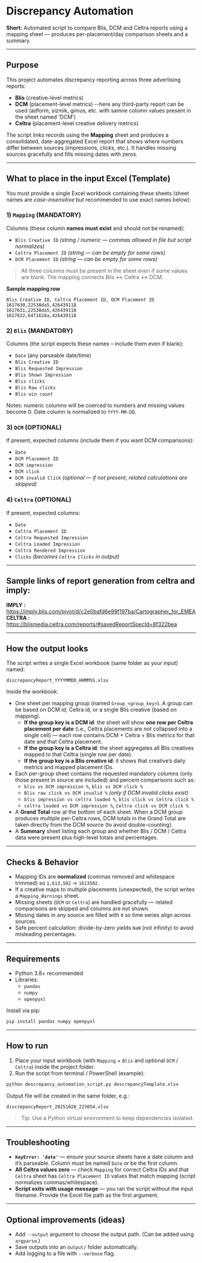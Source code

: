 # Discrepancy Automation

**Short:** Automated script to compare Blis, DCM and Celtra reports using a mapping sheet — produces per-placement/day comparison sheets and a summary.

---

## Purpose

This project automates discrepancy reporting across three advertising reports:

- **Blis** (creative-level metrics)
- **DCM** (placement-level metrics) --here any third-party report can be used (adform, sizmik, gimus, etc. with samne column values present in the sheet named 'DCM')
- **Celtra** (placement-level creative delivery metrics)

The script links records using the **Mapping** sheet and produces a consolidated, date-aggregated Excel report that shows where numbers differ between sources (impressions, clicks, etc.). It handles missing sources gracefully and fills missing dates with zeros.

---

## What to place in the input Excel (Template)

You must provide a single Excel workbook containing these sheets (sheet names are _case-insensitive_ but recommended to use exact names below):

### 1) `Mapping` (MANDATORY)

Columns (these column **names must exist** and should not be renamed):

- `Blis Creative ID` _(string / numeric — commas allowed in file but script normalizes)_
- `Celtra Placement ID` _(string — can be empty for some rows)_
- `DCM Placement ID` _(string — can be empty for some rows)_

> All three columns must be present in the sheet even if some values are blank. The mapping connects Blis ↔ Celtra ↔ DCM.

**Sample mapping row**

```
Blis Creative ID, Celtra Placement ID, DCM Placement ID
1617630,22538da5,426439118
1617631,22538da5,426439118
1617632,6471628a,426439118
```

### 2) `Blis` (MANDATORY)

Columns (the script expects these names – include them even if blank):

- `Date` (any parseable date/time)
- `Blis Creative ID`
- `Blis Requested Impression`
- `Blis Shown Impression`
- `Blis clicks`
- `Blis Raw clicks`
- `Blis win count`

Notes: numeric columns will be coerced to numbers and missing values become 0. Date column is normalized to `YYYY-MM-DD`.

### 3) `DCM` (OPTIONAL)

If present, expected columns (include them if you want DCM comparisons):

- `Date`
- `DCM Placement ID`
- `DCM impression`
- `DCM click`
- `DCM invalid Click` _(optional — if not present, related calculations are skipped)_

### 4) `Celtra` (OPTIONAL)

If present, expected columns:

- `Date`
- `Celtra Placement ID`
- `Celtra Requested Impression`
- `Celtra Loaded Impression`
- `Celtra Rendered Impression`
- `Clicks` _(becomes `Celtra Clicks` in output)_

---

## Sample links of report generation from celtra and imply:

**IMPLY :** https://imply.blis.com/pivot/d/c2e0bafd6e99f197ba/Cartographer_for_EMEA
**CELTRA :** https://blismedia.celtra.com/reports/#savedReportSpecId=8f322bea

---

## How the output looks

The script writes a single Excel workbook (same folder as your input) named:

```
discrepancyReport_YYYYMMDD_HHMMSS.xlsx
```

Inside the workbook:

- One sheet per mapping group (named `Group_<group_key>`). A group can be based on DCM id, Celtra id, or a single Blis creative (based on mapping).
  - **If the group key is a DCM id**: the sheet will show **one row per Celtra placement per date** (i.e., Celtra placements are _not_ collapsed into a single cell) — each row contains DCM + Celtra + Blis metrics for that date and that Celtra placement.
  - **If the group key is a Celtra id**: the sheet aggregates all Blis creatives mapped to that Celtra (single row per date).
  - **If the group key is a Blis creative id**: it shows that creative’s daily metrics and mapped placement IDs.
- Each per-group sheet contains the requested mandatory columns (only those present in source are included) and percent comparisons such as:
  - `blis vs DCM impression %`, `blis vs DCM click %`
  - `Blis raw click vs DCM invalid %` _(only if DCM invalid clicks exist)_
  - `blis impression vs celtra loaded %`, `blis click vs Celtra click %`
  - `celtra loaded vs DCM impression %`, `Celtra click vs DCM click %`
- A **Grand Total** row at the bottom of each sheet. When a DCM group produces multiple per-Celtra rows, DCM totals in the Grand Total are taken directly from the DCM source (to avoid double-counting).
- A **Summary** sheet listing each group and whether Blis / DCM / Celtra data were present plus high-level totals and percentages.

---

## Checks & Behavior

- Mapping IDs are **normalized** (commas removed and whitespace trimmed) so `1,613,502` → `1613502`.
- If a creative maps to multiple placements (unexpected), the script writes a `Mapping_Warnings` sheet.
- Missing sheets (`DCM` or `Celtra`) are handled gracefully — related comparisons are skipped and columns are not shown.
- Missing dates in any source are filled with `0` so time series align across sources.
- Safe percent calculation: divide-by-zero yields `NaN` (not infinity) to avoid misleading percentages.

---

## Requirements

- Python 3.8+ recommended
- Libraries:
  - `pandas`
  - `numpy`
  - `openpyxl`

Install via pip:

```bash
pip install pandas numpy openpyxl
```

---

## How to run

1. Place your input workbook (with `Mapping` + `Blis` and optional `DCM` / `Celtra`) inside the project folder.
2. Run the script from terminal / PowerShell (example):

```bash
python descrepancy_automation_script.py descrepancyTemplate.xlsx
```

Output file will be created in the same folder, e.g.:

```
discrepancyReport_20251028_223054.xlsx
```

> Tip: Use a Python virtual environment to keep dependencies isolated.

---

## Troubleshooting

- **`KeyError: 'date'`** — ensure your source sheets have a date column and it’s parseable. Column must be named `Date` or be the first column.
- **All Celtra values zero** — check `Mapping` for correct Celtra IDs and that `Celtra` sheet has `Celtra Placement ID` values that match mapping (script normalizes commas/whitespace).
- **Script exits with usage message** — you ran the script without the input filename. Provide the Excel file path as the first argument.

---

## Optional improvements (ideas)

- Add `--output` argument to choose the output path. (Can be added using `argparse`.)
- Save outputs into an `output/` folder automatically.
- Add logging to a file with `--verbose` flag.
